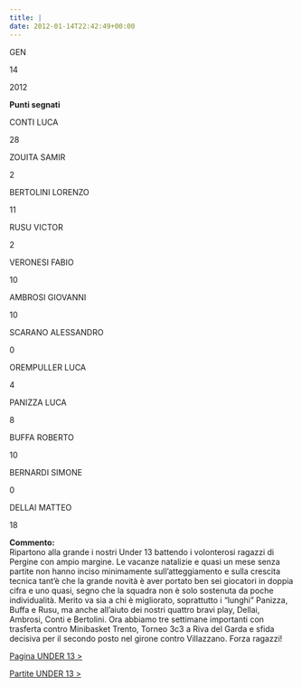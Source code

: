 ```yaml
---
title: |
date: 2012-01-14T22:42:49+00:00
---
```

GEN

14

2012

**Punti segnati**

CONTI LUCA

28

ZOUITA SAMIR

2

BERTOLINI LORENZO

11

RUSU VICTOR

2

VERONESI FABIO

10

AMBROSI GIOVANNI

10

SCARANO ALESSANDRO

0

OREMPULLER LUCA

4

PANIZZA LUCA

8

BUFFA ROBERTO

10

BERNARDI SIMONE

0

DELLAI MATTEO

18

**Commento:**  
Ripartono alla grande i nostri Under 13 battendo i volonterosi ragazzi di Pergine con ampio margine. Le vacanze natalizie e quasi un mese senza partite non hanno inciso minimamente sull’atteggiamento e sulla crescita tecnica tant’è che la grande novità è aver portato ben sei giocatori in doppia cifra e uno quasi, segno che la squadra non è solo sostenuta da poche individualità. Merito va sia a chi è migliorato, soprattutto i “lunghi” Panizza, Buffa e Rusu, ma anche all’aiuto dei nostri quattro bravi play, Dellai, Ambrosi, Conti e Bertolini. Ora abbiamo tre settimane importanti con trasferta contro Minibasket Trento, Torneo 3c3 a Riva del Garda e sfida decisiva per il secondo posto nel girone contro Villazzano. Forza ragazzi!

[Pagina UNDER 13 >](http://www.basketgardolo.it/under-13)

[Partite UNDER 13 >](http://www.basketgardolo.it/?tag=under-13&cat=11)